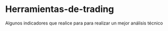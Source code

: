 # Herramientas-de-trading
Algunos indicadores que realice para para realizar un mejor análisis técnico
